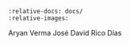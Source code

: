 ```{include} ../AUTHORS.md
:relative-docs: docs/
:relative-images:
```
Aryan Verma 
José David Rico Días
